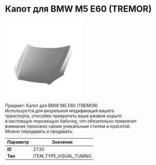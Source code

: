 # Капот для BMW M5 E60 (TREMOR)

![Item Image](../img/2730.webp?raw=true)

Предмет: Капот для BMW M5 E60 (TREMOR)<br>Используется для визуальной модификаций вашего<br>транспорта, способен превратить ваше ржавое корыто<br>в настоящую порхающую бабочку, что обязательно привлечет<br>внимание прохожих своим уникальным стилем и красотой.<br>Можно передавать и продавать.


| Параметр | Значение |
|----------|----------|
| **ID** | 2730 |
| **Тип** | ITEM_TYPE_VISUAL_TUNING |

